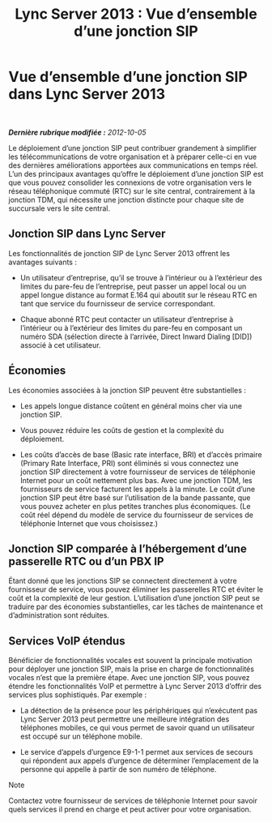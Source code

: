 ﻿---
title: 'Lync Server 2013 : Vue d’ensemble d’une jonction SIP'
TOCTitle: Vue d’ensemble d’une jonction SIP
ms:assetid: 204f2c21-436f-4b2d-93ea-d6db98fa2952
ms:mtpsurl: https://technet.microsoft.com/fr-fr/library/Gg398285(v=OCS.15)
ms:contentKeyID: 49296463
ms.date: 05/20/2016
mtps_version: v=OCS.15
ms.translationtype: HT
---

# Vue d’ensemble d’une jonction SIP dans Lync Server 2013

 

_**Dernière rubrique modifiée :** 2012-10-05_

Le déploiement d’une jonction SIP peut contribuer grandement à simplifier les télécommunications de votre organisation et à préparer celle-ci en vue des dernières améliorations apportées aux communications en temps réel. L’un des principaux avantages qu’offre le déploiement d’une jonction SIP est que vous pouvez consolider les connexions de votre organisation vers le réseau téléphonique commuté (RTC) sur le site central, contrairement à la jonction TDM, qui nécessite une jonction distincte pour chaque site de succursale vers le site central.

## Jonction SIP dans Lync Server

Les fonctionnalités de jonction SIP de Lync Server 2013 offrent les avantages suivants :

  - Un utilisateur d’entreprise, qu’il se trouve à l’intérieur ou à l’extérieur des limites du pare-feu de l’entreprise, peut passer un appel local ou un appel longue distance au format E.164 qui aboutit sur le réseau RTC en tant que service du fournisseur de service correspondant.

  - Chaque abonné RTC peut contacter un utilisateur d’entreprise à l’intérieur ou à l’extérieur des limites du pare-feu en composant un numéro SDA (sélection directe à l’arrivée, Direct Inward Dialing \[DID\]) associé à cet utilisateur.

## Économies

Les économies associées à la jonction SIP peuvent être substantielles :

  - Les appels longue distance coûtent en général moins cher via une jonction SIP.

  - Vous pouvez réduire les coûts de gestion et la complexité du déploiement.

  - Les coûts d’accès de base (Basic rate interface, BRI) et d’accès primaire (Primary Rate Interface, PRI) sont éliminés si vous connectez une jonction SIP directement à votre fournisseur de services de téléphonie Internet pour un coût nettement plus bas. Avec une jonction TDM, les fournisseurs de service facturent les appels à la minute. Le coût d’une jonction SIP peut être basé sur l’utilisation de la bande passante, que vous pouvez acheter en plus petites tranches plus économiques. (Le coût réel dépend du modèle de service du fournisseur de services de téléphonie Internet que vous choisissez.)

## Jonction SIP comparée à l’hébergement d’une passerelle RTC ou d’un PBX IP

Étant donné que les jonctions SIP se connectent directement à votre fournisseur de service, vous pouvez éliminer les passerelles RTC et éviter le coût et la complexité de leur gestion. L’utilisation d’une jonction SIP peut se traduire par des économies substantielles, car les tâches de maintenance et d’administration sont réduites.

## Services VoIP étendus

Bénéficier de fonctionnalités vocales est souvent la principale motivation pour déployer une jonction SIP, mais la prise en charge de fonctionnalités vocales n’est que la première étape. Avec une jonction SIP, vous pouvez étendre les fonctionnalités VoIP et permettre à Lync Server 2013 d’offrir des services plus sophistiqués. Par exemple :

  - La détection de la présence pour les périphériques qui n’exécutent pas Lync Server 2013 peut permettre une meilleure intégration des téléphones mobiles, ce qui vous permet de savoir quand un utilisateur est occupé sur un téléphone mobile.

  - Le service d’appels d’urgence E9-1-1 permet aux services de secours qui répondent aux appels d’urgence de déterminer l’emplacement de la personne qui appelle à partir de son numéro de téléphone.

> [!note]  
> Contactez votre fournisseur de services de téléphonie Internet pour savoir quels services il prend en charge et peut activer pour votre organisation.
